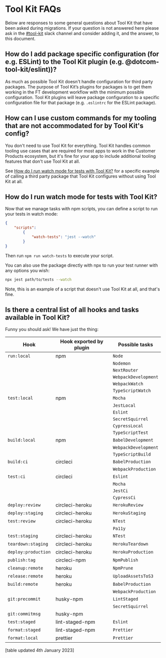 
# Tool Kit FAQs

Below are responses to some general questions about Tool Kit that have been asked during migrations. If your question is not answered here please ask in the [#tool-kit](https://app.slack.com/client/T025C95MN/C02TRE2V2Q1/thread/C042NBBTM-1671107986.307219) slack channel and consider adding it, and the answer, to this document.

## How do I add package specific configuration (for e.g. ESLint) to the Tool Kit plugin (e.g. @dotcom-tool-kit/eslint))?

As much as possible Tool Kit doesn't handle configuration for third party packages. The purpose of Tool Kit’s plugins for packages is to get them working in the FT development workflow with the minimum possible configuration. Tool Kit plugins will leave package configuration to a specific configuration file for that package (e.g. `.eslintrc` for the ESLint package).

## How can I use custom commands for my tooling that are not accommodated for by Tool Kit's config?

You don't need to use Tool Kit for everything. Tool Kit handles common tooling use cases that are required for most apps to work in the Customer Products ecosystem, but it's fine for your app to include additional tooling features that don't use Tool Kit at all.

See [How do I run watch mode for tests with Tool Kit?](#how-do-i-run-watch-mode-for-tests-with-tool-kit) for a specific example of calling a third party package that Tool Kit configures without using Tool Kit at all.

## How do I run watch mode for tests with Tool Kit?

Now that we manage tasks with npm scripts, you can define a script to run your tests in watch mode:

```json
{ 
    "scripts": 
        {
            "watch-tests": "jest --watch" 
        } 
}
```

Then run `npm run watch-tests` to execute your script.

You can also use the package directly with npx to run your test runner with any options you wish:

```sh
npx jest path/to/tests --watch
```

Note, this is an example of a script that doesn't use Tool Kit at all, and that's fine.

## Is there a central list of all hooks and tasks available in Tool Kit?

Funny you should ask! We have just the thing:

| Hook                | Hook exported by plugin | Possible tasks       |
|---------------------|-------------------------|----------------------|
| `run:local`         | npm                     | `Node`               |
|                     |                         | `Nodemon`            |
|                     |                         | `NextRouter`         |
|                     |                         | `WebpackDevelopment` |
|                     |                         | `WebpackWatch`       |
|                     |                         | `TypeScriptWatch`    |
| `test:local`        | npm                     | `Mocha`              |
|                     |                         | `JestLocal`          |
|                     |                         | `Eslint`             |
|                     |                         | `SecretSquirrel`     |
|                     |                         | `CypressLocal`       |
|                     |                         | `TypeScriptTest`     |
| `build:local`       | npm                     | `BabelDevelopment`   |
|                     |                         | `WebpackDevelopment` |
|                     |                         | `TypeScriptBuild`    |
| `build:ci`          | circleci                | `BabelProduction`    |
|                     |                         | `WebpackProduction`  |
| `test:ci`           | circleci                | `Eslint`             |
|                     |                         | `Mocha`              |
|                     |                         | `JestCi`             |
|                     |                         | `CypressCi`          |
| `deploy:review`     | circleci-heroku         | `HerokuReview`       |
| `deploy:staging`    | circleci-heroku         | `HerokuStaging`      |
| `test:review`       | circleci-heroku         | `NTest`              |
|                     |                         | `Pa11y`              |
| `test:staging`      | circleci-heroku         | `NTest`              |
| `teardown:staging`  | circleci-heroku         | `HerokuTeardown`     |
| `deploy:production` | circleci-heroku         | `HerokuProduction`   |
| `publish:tag`       | circleci-npm            | `NpmPublish`         |
| `cleanup:remote`    | heroku                  | `NpmPrune`           |
| `release:remote`    | heroku                  | `UploadAssetsToS3`   |
| `build:remote`      | heroku                  | `BabelProduction`    |
|                     |                         | `WebpackProduction`  |
| `git:precommit`     | husky-npm               | `LintStaged`         |
|                     |                         | `SecretSquirrel`     |
| `git:commitmsg`     | husky-npm               |                      |
| `test:staged`       | lint-staged-npm         | `Eslint`             |
| `format:staged`     | lint-staged-npm         | `Prettier`           |
| `format:local`      | prettier                | `Prettier`           |

[table updated 4th January 2023]
